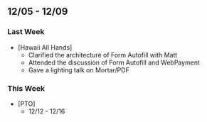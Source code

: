 ## 12/05 - 12/09 ##

### Last Week ###

* [Hawaii All Hands]
    - Clarified the architecture of Form Autofill with Matt
    - Attended the discussion of Form Autofill and WebPayment
    - Gave a lighting talk on Mortar/PDF

### This Week ###

* [PTO]
    - 12/12 - 12/16
